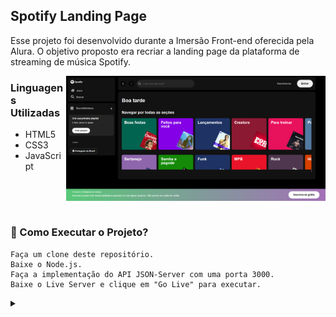 <h2 align="left">Spotify Landing Page</h2>

<p align="left">Esse projeto foi desenvolvido durante a Imersão Front-end oferecida pela Alura. O objetivo proposto era recriar a landing page da plataforma de streaming de música Spotify.</p>

<img align="right" alt="Spotify Landing Page" height="200px" src="landing-page.png">

<h3 align="left">Linguagens Utilizadas</h3>

* HTML5
* CSS3
* JavaScript

<br>
<br>

#

<h3 align="left">🔧 Como Executar o Projeto?</h3>

````
Faça um clone deste repositório.
Baixe o Node.js.
Faça a implementação do API JSON-Server com uma porta 3000.
Baixe o Live Server e clique em "Go Live" para executar.
````

<div>
  <details>
    <summary></summary>
    <p align="left">› Por <a href="https://github.com/alura-cursos">Alura</a></p>
  </details>
</div>
